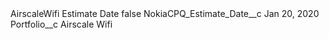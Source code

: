 <?xml version="1.0" encoding="UTF-8"?>
<CustomMetadata xmlns="http://soap.sforce.com/2006/04/metadata" xmlns:xsi="http://www.w3.org/2001/XMLSchema-instance" xmlns:xsd="http://www.w3.org/2001/XMLSchema">
    <label>AirscaleWifi Estimate Date</label>
    <protected>false</protected>
    <values>
        <field>NokiaCPQ_Estimate_Date__c</field>
        <value xsi:type="xsd:string">Jan 20, 2020</value>
    </values>
    <values>
        <field>Portfolio__c</field>
        <value xsi:type="xsd:string">Airscale Wifi</value>
    </values>
</CustomMetadata>
